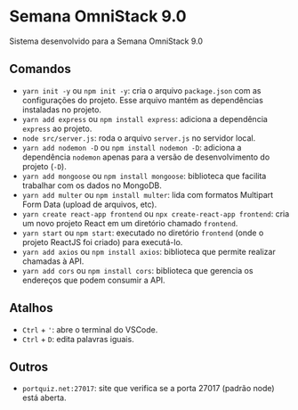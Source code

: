 # Semana OmniStack 9.0
Sistema desenvolvido para a Semana OmniStack 9.0

## Comandos
- `yarn init -y` ou `npm init -y`: cria o arquivo `package.json` com as configurações do projeto. Esse arquivo mantém as dependências instaladas no projeto.
- `yarn add express` ou `npm install express`: adiciona a dependência `express` ao projeto.
- `node src/server.js`: roda o arquivo `server.js` no servidor local.
- `yarn add nodemon -D` ou `npm install nodemon -D`: adiciona a dependência `nodemon` apenas para a versão de desenvolvimento do projeto (`-D`).
- `yarn add mongoose` ou `npm install mongoose`: biblioteca que facilita trabalhar com os dados no MongoDB.
- `yarn add multer` ou `npm install multer`: lida com formatos Multipart Form Data (upload de arquivos, etc).
- `yarn create react-app frontend` ou `npx create-react-app frontend`: cria um novo projeto React em um diretório chamado `frontend`.
- `yarn start` ou `npm start`: executado no diretório `frontend` (onde o projeto ReactJS foi criado) para executá-lo.
- `yarn add axios` ou `npm install axios`: biblioteca que permite realizar chamadas à API.
- `yarn add cors` ou `npm install cors`: biblioteca que gerencia os endereços que podem consumir a API.

## Atalhos
- `Ctrl` + `'`: abre o terminal do VSCode.
- `Ctrl` + `D`: edita palavras iguais.

## Outros

- `portquiz.net:27017`: site que verifica se a porta 27017 (padrão node) está aberta.
